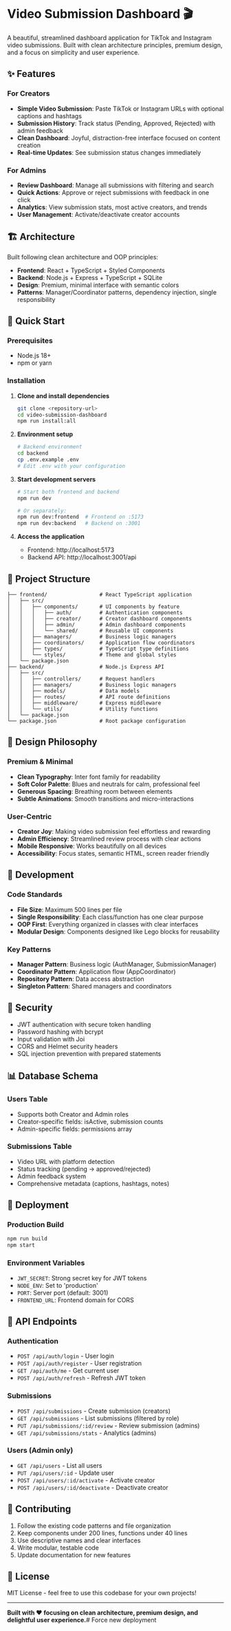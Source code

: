 # Video Submission Dashboard 🎬

A beautiful, streamlined dashboard application for TikTok and Instagram video submissions. Built with clean architecture principles, premium design, and a focus on simplicity and user experience.

## ✨ Features

### For Creators
- **Simple Video Submission**: Paste TikTok or Instagram URLs with optional captions and hashtags
- **Submission History**: Track status (Pending, Approved, Rejected) with admin feedback
- **Clean Dashboard**: Joyful, distraction-free interface focused on content creation
- **Real-time Updates**: See submission status changes immediately

### For Admins  
- **Review Dashboard**: Manage all submissions with filtering and search
- **Quick Actions**: Approve or reject submissions with feedback in one click
- **Analytics**: View submission stats, most active creators, and trends
- **User Management**: Activate/deactivate creator accounts

## 🏗️ Architecture

Built following clean architecture and OOP principles:

- **Frontend**: React + TypeScript + Styled Components
- **Backend**: Node.js + Express + TypeScript + SQLite
- **Design**: Premium, minimal interface with semantic colors
- **Patterns**: Manager/Coordinator patterns, dependency injection, single responsibility

## 🚀 Quick Start

### Prerequisites
- Node.js 18+ 
- npm or yarn

### Installation

1. **Clone and install dependencies**
   ```bash
   git clone <repository-url>
   cd video-submission-dashboard
   npm run install:all
   ```

2. **Environment setup**
   ```bash
   # Backend environment
   cd backend
   cp .env.example .env
   # Edit .env with your configuration
   ```

3. **Start development servers**
   ```bash
   # Start both frontend and backend
   npm run dev
   
   # Or separately:
   npm run dev:frontend  # Frontend on :5173
   npm run dev:backend   # Backend on :3001
   ```

4. **Access the application**
   - Frontend: http://localhost:5173
   - Backend API: http://localhost:3001/api

## 📁 Project Structure

```
├── frontend/                 # React TypeScript application
│   ├── src/
│   │   ├── components/       # UI components by feature
│   │   │   ├── auth/         # Authentication components
│   │   │   ├── creator/      # Creator dashboard components
│   │   │   ├── admin/        # Admin dashboard components
│   │   │   └── shared/       # Reusable UI components
│   │   ├── managers/         # Business logic managers
│   │   ├── coordinators/     # Application flow coordinators
│   │   ├── types/            # TypeScript type definitions
│   │   └── styles/           # Theme and global styles
│   └── package.json
├── backend/                  # Node.js Express API
│   ├── src/
│   │   ├── controllers/      # Request handlers
│   │   ├── managers/         # Business logic managers
│   │   ├── models/           # Data models
│   │   ├── routes/           # API route definitions
│   │   ├── middleware/       # Express middleware
│   │   └── utils/            # Utility functions
│   └── package.json
└── package.json              # Root package configuration
```

## 🎨 Design Philosophy

### Premium & Minimal
- **Clean Typography**: Inter font family for readability
- **Soft Color Palette**: Blues and neutrals for calm, professional feel
- **Generous Spacing**: Breathing room between elements
- **Subtle Animations**: Smooth transitions and micro-interactions

### User-Centric
- **Creator Joy**: Making video submission feel effortless and rewarding
- **Admin Efficiency**: Streamlined review process with clear actions
- **Mobile Responsive**: Works beautifully on all devices
- **Accessibility**: Focus states, semantic HTML, screen reader friendly

## 🔧 Development

### Code Standards
- **File Size**: Maximum 500 lines per file
- **Single Responsibility**: Each class/function has one clear purpose
- **OOP First**: Everything organized in classes with clear interfaces
- **Modular Design**: Components designed like Lego blocks for reusability

### Key Patterns
- **Manager Pattern**: Business logic (AuthManager, SubmissionManager)
- **Coordinator Pattern**: Application flow (AppCoordinator)
- **Repository Pattern**: Data access abstraction
- **Singleton Pattern**: Shared managers and coordinators

## 🔐 Security

- JWT authentication with secure token handling
- Password hashing with bcrypt
- Input validation with Joi
- CORS and Helmet security headers
- SQL injection prevention with prepared statements

## 📊 Database Schema

### Users Table
- Supports both Creator and Admin roles
- Creator-specific fields: isActive, submission counts
- Admin-specific fields: permissions array

### Submissions Table
- Video URL with platform detection
- Status tracking (pending → approved/rejected)
- Admin feedback system
- Comprehensive metadata (captions, hashtags, notes)

## 🚀 Deployment

### Production Build
```bash
npm run build
npm start
```

### Environment Variables
- `JWT_SECRET`: Strong secret key for JWT tokens
- `NODE_ENV`: Set to 'production'
- `PORT`: Server port (default: 3001)
- `FRONTEND_URL`: Frontend domain for CORS

## 🎯 API Endpoints

### Authentication
- `POST /api/auth/login` - User login
- `POST /api/auth/register` - User registration
- `GET /api/auth/me` - Get current user
- `POST /api/auth/refresh` - Refresh JWT token

### Submissions
- `POST /api/submissions` - Create submission (creators)
- `GET /api/submissions` - List submissions (filtered by role)
- `PUT /api/submissions/:id/review` - Review submission (admins)
- `GET /api/submissions/stats` - Analytics (admins)

### Users (Admin only)
- `GET /api/users` - List all users
- `PUT /api/users/:id` - Update user
- `POST /api/users/:id/activate` - Activate creator
- `POST /api/users/:id/deactivate` - Deactivate creator

## 🤝 Contributing

1. Follow the existing code patterns and file organization
2. Keep components under 200 lines, functions under 40 lines
3. Use descriptive names and clear interfaces
4. Write modular, testable code
5. Update documentation for new features

## 📄 License

MIT License - feel free to use this codebase for your own projects!

---

**Built with ❤️ focusing on clean architecture, premium design, and delightful user experience.**# Force new deployment
